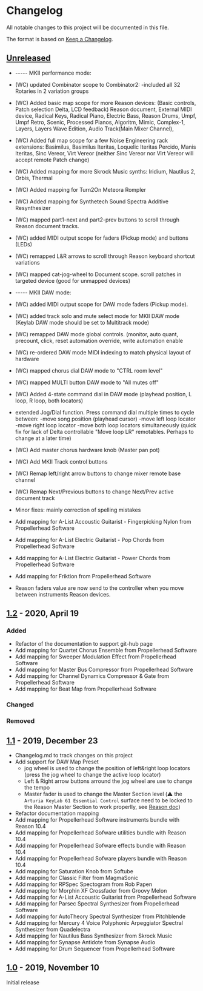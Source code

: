 # Changelog

All notable changes to this project will be documented in this file.

The format is based on [Keep a Changelog](https://keepachangelog.com/en/1.0.0/).

## [Unreleased]

* ----- MKII performance mode:
* (WC) updated Combinator scope to Combinator2:
	-included all 32 Rotaries in 2 variation groups
* (WC) Added basic map scope for more Reason devices:
	(Basic controls, Patch selection Delta, LCD feedback)
 		Reason document, External MIDI device, Radical Keys, Radical Piano, Electric Bass, Reason Drums, Umpf, Umpf Retro, Scenic, Processed Pianos, Algoritm, Mimic, Complex-1, Layers, Layers Wave Edition, Audio Track(Main Mixer Channel),
* (WC) Added full map scope for a few Noise Engineering rack extensions:
		Basimilus, Basimilus Iteritas, Loquelic Iteritas Percido, Manis Iteritas, Sinc Vereor, Virt Vereor
		(neither Sinc Vereor nor Virt Vereor will accept remote Patch change)
* (WC) Added mapping for more Skrock Music synths:
		Iridium, Nautilus 2, Orbis, Thermal
* (WC) Added mapping for Turn2On Meteora Rompler
* (WC) Added mapping for Synthetech Sound Spectra Additive Resynthesizer
* (WC) mapped part1-next and part2-prev buttons to scroll through Reason document tracks.
* (WC) added MIDI output scope for faders (Pickup mode) and buttons (LEDs)
* (WC) remapped L&R arrows to scroll through Reason keyboard shortcut variations
* (WC) mapped cat-jog-wheel to Document scope. scroll patches in targeted device (good for unmapped devices)

* ----- MKII DAW mode:
* (WC) added MIDI output scope for DAW mode faders (Pickup mode).
* (WC) added track solo and mute select mode for MKII DAW mode (Keylab DAW mode should be set to Multitrack mode)
* (WC) remapped DAW mode global controls. (monitor, auto quant, precount, click, reset automation override, write automation enable
+ (WC) re-ordered DAW mode MIDI indexing to match physical layout of hardware
* (WC) mapped chorus dial DAW mode to "CTRL room level"
* (WC) mapped MULTI button DAW mode to "All mutes off"
* (WC) Added 4-state command dial in DAW mode (playhead position, L loop, R loop, both locators)
* 	extended Jog/Dial function. Press command dial multiple times to cycle between:
		-move song position (playhead cursor)
		-move left loop locator
		-move right loop locator
		-move both loop locators simultaneously (quick fix for lack of Delta controllable "Move loop LR" remotables. Perhaps to change at a later time)
* (WC) Add master chorus hardware knob (Master pan pot)
* (WC) Add MKII Track control buttons
* (WC) Remap left/right arrow buttons to change mixer remote base channel
* (WC) Remap Next/Previous buttons to change Next/Prev active document track

* Minor fixes: mainly correction of spelling mistakes
* Add mapping for A-List Accoustic Guitarist - Fingerpicking Nylon from Propellerhead Software
* Add mapping for A-List Electric Guitarist - Pop Chords from Propellerhead Software
* Add mapping for A-List Electric Guitarist - Power Chords from Propellerhead Software
* Add mapping for Friktion from Propellerhead Software
* Reason faders value are now send to the controller when you move between instruments Reason devices.

## [1.2] - 2020, April 19

### Added

* Refactor of the documentation to support git-hub page
* Add mapping for Quartet Chorus Ensemble from Propellerhead Software
* Add mapping for Sweeper Modulation Effect from Propellerhead Software
* Add mapping for Master Bus Compressor from Propellerhead Software
* Add mapping for Channel Dynamics Compressor & Gate from Propellerhead Software
* Add mapping for Beat Map from Propellerhead Software

### Changed

### Removed

## [1.1] - 2019, December 23

* Changelog.md to track changes on this project
* Add support for DAW Map Preset
  * jog wheel is used to change the position of left&right loop locators (press the jog wheel to change the active loop locator)  
  * Left & Right arrow buttons arround the jog wheel are use to change the tempo
  * Master fader is used to change the Master Section level (:warning: the `Arturia KeyLab 61 Essential Control` surface need to be locked to the Reason Master Section to work properlly, see [Reason doc](http://docs.propellerheads.se/reason10/wwhelp/wwhimpl/js/html/wwhelp.htm#context=EngOpManProjectPro&topic=PreferencesControlSurface))
* Refactor documentation mapping
* Add mapping for Propellerhead Software instruments bundle with Reason 10.4
* Add mapping for Propellerhead Sofware utilities bundle with Reason 10.4
* Add mapping for Propellerhead Sofware effects bundle with Reason 10.4
* Add mapping for Propellerhead Sofware players bundle with Reason 10.4
* Add mapping for Saturation Knob from Softube
* Add mapping for Classic Filter from MagmaSonic
* Add mapping for RPSpec Spectogram from Rob Papen
* Add mapping for Morphin XF Crossfader from Groovy Melon
* Add mapping for A-List Accoustic Guitarist from Propellerhead Software
* Add mapping for Parsec Spectral Synthesizer from Propellerhead Software
* Add mapping for AutoTheory Spectral Synthesizer from Pitchblende
* Add mapping for Mercury 4 Voice Polyphonic Arpeggiator Spectral Synthesizer from Quadelectra
* Add mapping for Nautilus Bass Synthesizer from Skrock Music
* Add mapping for Synapse Antidote from Synapse Audio
* Add mapping for Drum Sequencer from Propellerhead Software

## [1.0] - 2019, November 10

Initial release

[Unreleased]: https://github.com/tfraudet/Reason-ArturiaKeylabEssential-Remote/compare/v1.0...HEAD
[1.0]: https://github.com/tfraudet/Reason-ArturiaKeylabEssential-Remote/releases/tag/1.0
[1.1]: https://github.com/tfraudet/Reason-ArturiaKeylabEssential-Remote/releases/tag/1.1
[1.2]: https://github.com/tfraudet/Reason-ArturiaKeylabEssential-Remote/releases/tag/1.2
